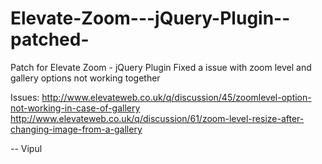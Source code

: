 Elevate-Zoom---jQuery-Plugin--patched-
======================================

Patch for Elevate Zoom - jQuery Plugin
Fixed a issue with zoom level and gallery options not working together

Issues:
http://www.elevateweb.co.uk/q/discussion/45/zoomlevel-option-not-working-in-case-of-gallery
http://www.elevateweb.co.uk/q/discussion/61/zoom-level-resize-after-changing-image-from-a-gallery

-- Vipul
